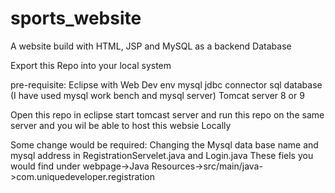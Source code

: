 # sports_website
A website build with HTML, JSP and MySQL as a backend Database

Export this Repo into your local system

pre-requisite:
Eclipse with Web Dev env
mysql jdbc connector
sql database (I have used mysql work bench and mysql server)
Tomcat server 8 or 9

Open this repo in eclipse
start tomcast server and run this repo on the same server and you wil be able to host this websie Locally

Some change would be required:
Changing the Mysql data base name and mysql address in RegistrationServelet.java and Login.java
These fiels you would find under webpage->Java Resources->src/main/java->com.uniquedeveloper.registration
